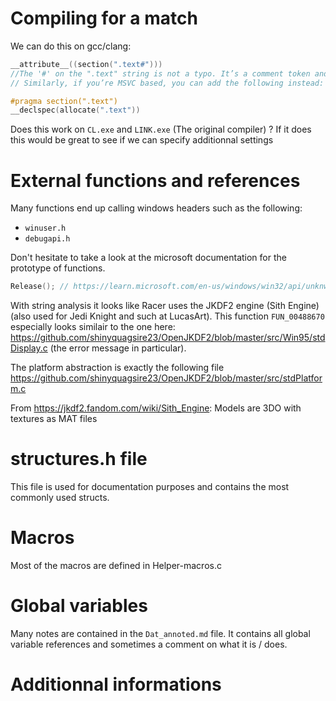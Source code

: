 # Compiling for a match

We can do this on gcc/clang:

```C
__attribute__((section(".text#")))
//The '#' on the ".text" string is not a typo. It’s a comment token and necessary to silent a warning.
// Similarly, if you’re MSVC based, you can add the following instead:

#pragma section(".text")
__declspec(allocate(".text"))
```

Does this work on `CL.exe` and `LINK.exe` (The original compiler) ?
If it does this would be great to see if we can specify additionnal settings

# External functions and references
Many functions end up calling windows headers such as the following:
- `winuser.h`
- `debugapi.h`

Don't hesitate to take a look at the microsoft documentation for the prototype of functions.

```C
Release(); // https://learn.microsoft.com/en-us/windows/win32/api/unknwn/nf-unknwn-iunknown-release
```

With string analysis it looks like Racer uses the JKDF2 engine (Sith Engine) (also used for Jedi Knight and such at LucasArt).
This function `FUN_00488670` especially looks similair to the one here:
https://github.com/shinyquagsire23/OpenJKDF2/blob/master/src/Win95/stdDisplay.c
(the error message in particular).

The platform abstraction is exactly the following file
https://github.com/shinyquagsire23/OpenJKDF2/blob/master/src/stdPlatform.c

From https://jkdf2.fandom.com/wiki/Sith_Engine: Models are 3DO with textures as MAT files

# structures.h file
This file is used for documentation purposes and contains the most commonly used structs.

# Macros
Most of the macros are defined in Helper-macros.c

# Global variables
Many notes are contained in the `Dat_annoted.md` file. It contains all global variable references and sometimes a comment on what it is / does.

# Additionnal informations
